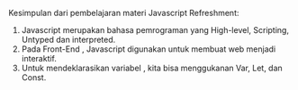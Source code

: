 Kesimpulan dari pembelajaran materi Javascript Refreshment:

1. Javascript merupakan bahasa pemrograman yang High-level, Scripting, Untyped dan interpreted.
2. Pada Front-End , Javascript digunakan untuk membuat web menjadi interaktif.
3. Untuk mendeklarasikan variabel , kita bisa menggukanan Var, Let, dan Const.
